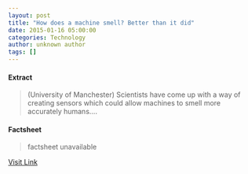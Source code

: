 ```yaml
---
layout: post
title: "How does a machine smell? Better than it did"
date: 2015-01-16 05:00:00
categories: Technology
author: unknown author
tags: []
---
```



#### Extract
>(University of Manchester) Scientists have come up with a way of creating sensors which could allow machines to smell more accurately humans....

#### Factsheet
>factsheet unavailable

[Visit Link](http://www.eurekalert.org/pub_releases/2015-01/uom-hda011515.php)


